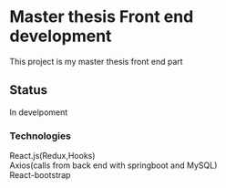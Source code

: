 # Master thesis Front end development

This project is my master thesis front end part 

## Status 

In develpoment

### Technologies 

React.js(Redux,Hooks)\
Axios(calls from back end with springboot and MySQL)\
React-bootstrap

